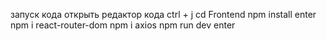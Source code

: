 запуск кода 
открыть редактор кода 
ctrl + j
cd Frontend
npm install enter
npm i react-router-dom
npm i axios
npm run dev enter
